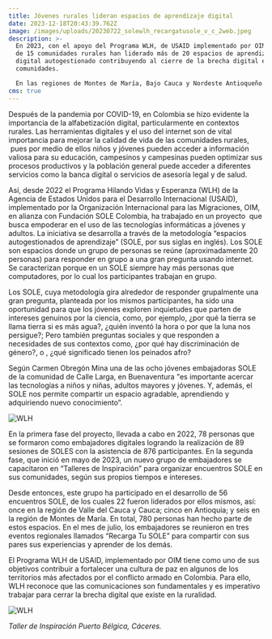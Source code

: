 ```yaml
---
title: Jóvenes rurales lideran espacios de aprendizaje digital
date: 2023-12-18T20:43:39.762Z
image: /images/uploads/20230722_solewlh_recargatusole_v_c_2web.jpeg
description: >-
  En 2023, con el apoyo del Programa WLH, de USAID implementado por OIM, jóvenes
  de 15 comunidades rurales han liderado más de 20 espacios de aprendizaje
  digital autogestionado contribuyendo al cierre de la brecha digital en sus
  comunidades. 

  En las regiones de Montes de María, Bajo Cauca y Nordeste Antioqueño y Valle y Norte del Cauca, los jóvenes embajadores digitales están por compartir experiencias y recargarse para seguir trabajando por la paz de su región, usando herramientas digitales. 
cms: true
---
```

Después de la pandemia por COVID-19, en Colombia se hizo evidente la importancia de la alfabetización digital, particularmente en contextos rurales. Las herramientas digitales y el uso del internet son de vital importancia para mejorar la calidad de vida de las comunidades rurales,  pues por medio de ellos niños y jóvenes pueden acceder a información valiosa para su educación, campesinos y campesinas pueden optimizar sus procesos productivos y la población general puede acceder a diferentes servicios como la banca digital o servicios de asesoría legal y de salud.

Así, desde 2022 el Programa Hilando Vidas y Esperanza (WLH) de la Agencia de Estados Unidos para el Desarrollo Internacional (USAID), implementado por la Organización Internacional para las Migraciones, OIM, en alianza con Fundación SOLE Colombia, ha trabajado en un proyecto  que busca empoderar en el uso de las tecnologías informáticas a jóvenes y adultos. La iniciativa se desarrolla a través de la metodología “espacios autogestionados de aprendizaje” (SOLE, por sus siglas en inglés). Los SOLE son espacios donde un grupo de personas se reúne (aproximadamente 20 personas) para responder en grupo a una gran pregunta usando internet. Se caracterizan porque en un SOLE siempre hay más personas que computadores, por lo cual los participantes trabajan en grupo.

Los SOLE, cuya metodología gira alrededor de responder grupalmente una gran pregunta, planteada por los mismos participantes, ha sido una oportunidad para que los jóvenes exploren inquietudes que parten de intereses genuinos por la ciencia, como, por ejemplo, ¿por qué la tierra se llama tierra si es más agua?, ¿quién inventó la hora o por que la luna nos persigue?; Pero también preguntas sociales y que responden a necesidades de sus contextos como, ¿por qué hay discriminación de género?, o , ¿qué significado tienen los peinados afro?

Según Carmen Obregón Mina una de las ocho jóvenes embajadoras SOLE de la comunidad de Calle Larga, en Buenaventura "es importante acercar las tecnologías a niños y niñas, adultos mayores y jóvenes. Y, además, el SOLE nos permite compartir un espacio agradable, aprendiendo y adquiriendo nuevo conocimiento”.

![WLH](https://colombia.iom.int/sites/g/files/tmzbdl1011/files/images/Notas/20230518_solewlh_tallerdeinspiracion_callelarga_2-1web.jpg)

En la primera fase del proyecto, llevada a cabo en 2022, 78 personas que se formaron como embajadores digitales logrando la realización de 89 sesiones de SOLES con la asistencia de 876 participantes. En la segunda fase, que inició en mayo de 2023, un nuevo grupo de embajadores se capacitaron en “Talleres de Inspiración” para organizar encuentros SOLE en sus comunidades, según sus propios tiempos e intereses. 

Desde entonces, este grupo ha participado en el desarrollo de 56 encuentros SOLE, de los cuales 22 fueron liderados por ellos mismos, así: once en la región de Valle del Cauca y Cauca; cinco en Antioquia; y seis en la región de Montes de María. En total, 780 personas han hecho parte de estos espacios. En el mes de julio, los embajadores se reunieron en tres eventos regionales llamados “Recarga Tu SOLE” para compartir con sus pares sus experiencias y aprender de los demás.

El Programa WLH de USAID, implementado por OIM tiene como uno de sus objetivos contribuir a fortalecer una cultura de paz en algunos de los territorios más afectados por el conflicto armado en Colombia. Para ello, WLH reconoce que las comunicaciones son fundamentales y es imperativo trabajar para cerrar la brecha digital que existe en la ruralidad.

![WLH](https://colombia.iom.int/sites/g/files/tmzbdl1011/files/images/Notas/20230607_solwwlh_tallerdeinspiracion_ptobelgica_4web.jpg)

*Taller de Inspiración Puerto Bélgica, Cáceres.*